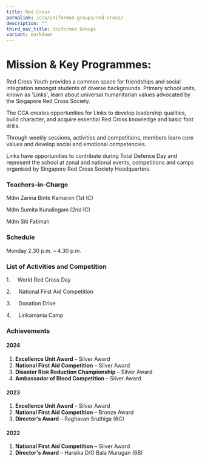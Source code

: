 ```yaml
---
title: Red Cross
permalink: /cca/uniformed-groups/red-cross/
description: ""
third_nav_title: Uniformed Groups
variant: markdown
---
```

# **Mission & Key Programmes:**

Red Cross Youth provides a common space for friendships and social integration amongst students of diverse backgrounds. Primary school units, known as 'Links', learn about universal humanitarian values advocated by the Singapore Red Cross Society.

The CCA creates opportunities for Links to develop leadership qualities, build character, and acquire essential Red Cross knowledge and basic foot drills.

Through weekly sessions, activities and competitions, members learn core values and develop social and emotional competencies.

Links have opportunities to contribute during Total Defence Day and represent the school at zonal and national events, competitions and camps organised by Singapore Red Cross Society Headquarters.



### Teachers-in-Charge

Mdm Zarina Binte Kamaron (1st IC)

Mdm Sumita Kunalingam (2nd IC)

Mdm Siti Fatimah





### Schedule

Monday 2.30 p.m. – 4.30 p.m.

### List of Activities and Competition

1.     World Red Cross Day

2.     National First Aid Competition

3.     Donation Drive

4.     Linkamania Camp

### **Achievements**

#### 2024

1.   **Excellence Unit Award** – Silver Award
2.   **National First Aid Competition** – Silver Award 
3.  **Disaster Risk Reduction Championship** – Silver Award
4.  **Ambassador of Blood Competition**
– Silver Award

#### 2023

1.   **Excellence Unit Award** – Silver Award
2.   **National First Aid Competition** – Bronze Award 
3.  **Director's Award** – Raghavan Sruthiga (6C)

#### 2022

1.   **National First Aid Competition** – Silver Award
2.   **Director's Award** – Harsika D/O Bala Murugan (6B) 


